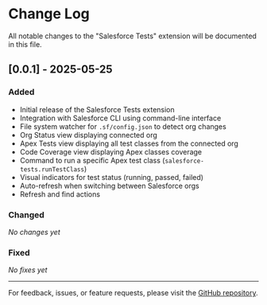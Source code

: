 # Change Log

All notable changes to the "Salesforce Tests" extension will be documented in this file.

## [0.0.1] - 2025-05-25

### Added
- Initial release of the Salesforce Tests extension
- Integration with Salesforce CLI using command-line interface
- File system watcher for `.sf/config.json` to detect org changes
- Org Status view displaying connected org
- Apex Tests view displaying all test classes from the connected org
- Code Coverage view displaying Apex classes coverage
- Command to run a specific Apex test class (`salesforce-tests.runTestClass`)
- Visual indicators for test status (running, passed, failed)
- Auto-refresh when switching between Salesforce orgs
- Refresh and find actions

### Changed
_No changes yet_

### Fixed
_No fixes yet_

---

For feedback, issues, or feature requests, please visit the [GitHub repository](https://github.com/femartinezg/salesforce-tests/issues).